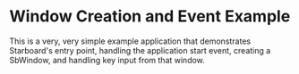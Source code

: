 # Window Creation and Event Example

This is a very, very simple example application that demonstrates Starboard's
entry point, handling the application start event, creating a SbWindow, and
handling key input from that window.
